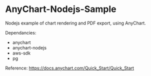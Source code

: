 # AnyChart-Nodejs-Sample
Nodejs example of chart rendering and PDF export, using AnyChart.

Dependancies:
- anychart
- anychart-nodejs
- aws-sdk
- pg

Reference:
https://docs.anychart.com/Quick_Start/Quick_Start

